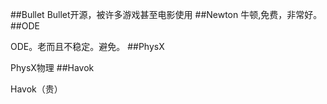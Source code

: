 ##Bullet
Bullet开源，被许多游戏甚至电影使用
##Newton 
牛顿,免费，非常好。
##ODE

ODE。老而且不稳定。避免。
##PhysX

PhysX物理
##Havok

Havok（贵）